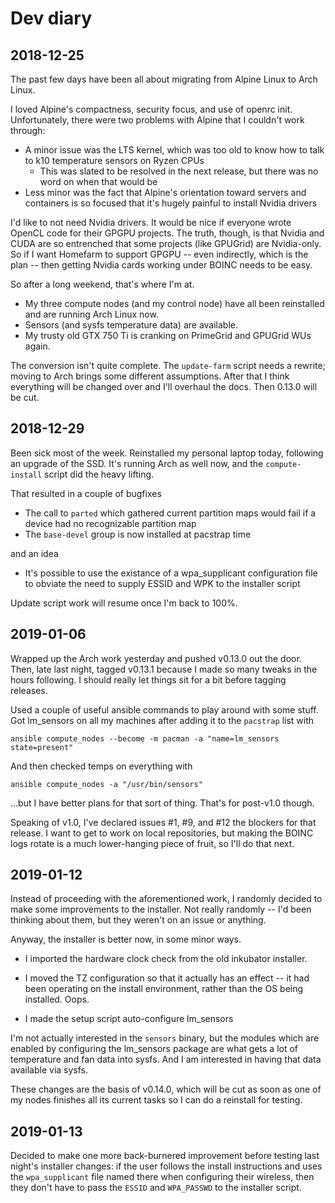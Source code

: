 # Dev diary

## 2018-12-25

The past few days have been all about migrating from Alpine Linux to
Arch Linux.

I loved Alpine's compactness, security focus, and use of openrc
init. Unfortunately, there were two problems with Alpine that I
couldn't work through:

* A minor issue was the LTS kernel, which was too old to know how to
  talk to k10 temperature sensors on Ryzen CPUs
    * This was slated to be resolved in the next release, but there
      was no word on when that would be
* Less minor was the fact that Alpine's orientation toward servers and
  containers is so focused that it's hugely painful to install Nvidia
  drivers

I'd like to not need Nvidia drivers. It would be nice if everyone
wrote OpenCL code for their GPGPU projects. The truth, though, is that
Nvidia and CUDA are so entrenched that some projects (like GPUGrid)
are Nvidia-only. So if I want Homefarm to support GPGPU -- even
indirectly, which is the plan -- then getting Nvidia cards working
under BOINC needs to be easy.

So after a long weekend, that's where I'm at.

* My three compute nodes (and my control node) have all been
  reinstalled and are running Arch Linux now.
* Sensors (and sysfs temperature data) are available.
* My trusty old GTX 750 Ti is cranking on PrimeGrid and GPUGrid WUs
  again.

The conversion isn't quite complete. The `update-farm` script needs a
rewrite; moving to Arch brings some different assumptions. After that
I think everything will be changed over and I'll overhaul the
docs. Then 0.13.0 will be cut.


## 2018-12-29

Been sick most of the week. Reinstalled my personal laptop today,
following an upgrade of the SSD. It's running Arch as well now, and
the `compute-install` script did the heavy lifting.

That resulted in a couple of bugfixes

* The call to `parted` which gathered current partition maps would
  fail if a device had no recognizable partition map
* The `base-devel` group is now installed at pacstrap time

and an idea

* It's possible to use the existance of a wpa_supplicant configuration
  file to obviate the need to supply ESSID and WPK to the installer
  script

Update script work will resume once I'm back to 100%.


## 2019-01-06

Wrapped up the Arch work yesterday and pushed v0.13.0 out the
door. Then, late last night, tagged v0.13.1 because I made so many
tweaks in the hours following. I should really let things sit for a
bit before tagging releases.

Used a couple of useful ansible commands to play around with some
stuff. Got lm_sensors on all my machines after adding it to the
`pacstrap` list with

`ansible compute_nodes --become -m pacman -a "name=lm_sensors state=present"`

And then checked temps on everything with

`ansible compute_nodes -a "/usr/bin/sensors"`

...but I have better plans for that sort of thing. That's for
post-v1.0 though.

Speaking of v1.0, I've declared issues #1, #9, and #12 the blockers
for that release. I want to get to work on local repositories, but
making the BOINC logs rotate is a much lower-hanging piece of fruit,
so I'll do that next.


## 2019-01-12

Instead of proceeding with the aforementioned work, I randomly decided
to make some improvements to the installer. Not really randomly -- I'd
been thinking about them, but they weren't on an issue or anything.

Anyway, the installer is better now, in some minor ways.

* I imported the hardware clock check from the old inkubator installer.

* I moved the TZ configuration so that it actually has an effect -- it
  had been operating on the install environment, rather than the OS
  being installed. Oops.

* I made the setup script auto-configure lm_sensors

I'm not actually interested in the `sensors` binary, but the modules
which are enabled by configuring the lm_sensors package are what gets
a lot of temperature and fan data into sysfs. And I am interested in
having that data available via sysfs.

These changes are the basis of v0.14.0, which will be cut as soon as
one of my nodes finishes all its current tasks so I can do a reinstall
for testing.


## 2019-01-13

Decided to make one more back-burnered improvement before testing last
night's installer changes: if the user follows the install
instructions and uses the `wpa_supplicant` file named there when
configuring their wireless, then they don't have to pass the `ESSID`
and `WPA_PASSWD` to the installer script.
